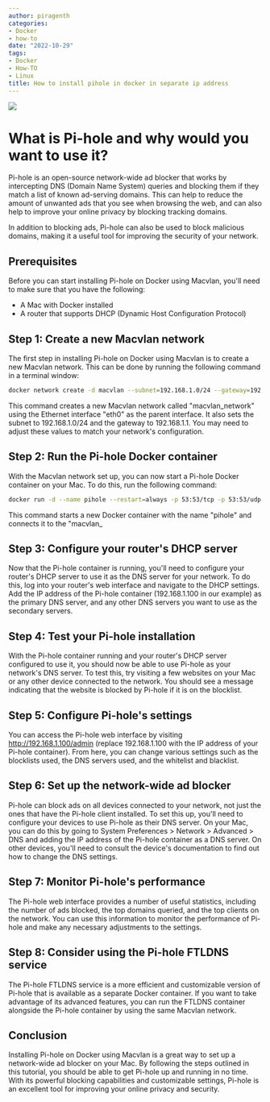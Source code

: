 ```yaml
---
author: piragenth
categories:
- Docker
- how-to
date: "2022-10-29"
tags:
- Docker
- How-TO
- Linux
title: How to install pihole in docker in separate ip address
---
```

![](https://linuxtutorialforbeginners.com/assets/Pictures/update-pihole-running-in-a-docker-container.png)
# What is Pi-hole and why would you want to use it?

Pi-hole is an open-source network-wide ad blocker that works by intercepting DNS (Domain Name System) queries and blocking them if they match a list of known ad-serving domains. This can help to reduce the amount of unwanted ads that you see when browsing the web, and can also help to improve your online privacy by blocking tracking domains.

In addition to blocking ads, Pi-hole can also be used to block malicious domains, making it a useful tool for improving the security of your network.

## Prerequisites

Before you can start installing Pi-hole on Docker using Macvlan, you'll need to make sure that you have the following:

- A Mac with Docker installed
- A router that supports DHCP (Dynamic Host Configuration Protocol)

## Step 1: Create a new Macvlan network

The first step in installing Pi-hole on Docker using Macvlan is to create a new Macvlan network. This can be done by running the following command in a terminal window:

```bash
docker network create -d macvlan --subnet=192.168.1.0/24 --gateway=192.168.1.1 -o parent=eth0 macvlan_network
```

This command creates a new Macvlan network called "macvlan_network" using the Ethernet interface "eth0" as the parent interface. It also sets the subnet to 192.168.1.0/24 and the gateway to 192.168.1.1. You may need to adjust these values to match your network's configuration.

## Step 2: Run the Pi-hole Docker container

With the Macvlan network set up, you can now start a Pi-hole Docker container on your Mac. To do this, run the following command:

```bash
docker run -d --name pihole --restart=always -p 53:53/tcp -p 53:53/udp -p 80:80 -v /etc/pihole/:/etc/pihole/ -v /etc/dnsmasq.d/:/etc/dnsmasq.d/ --network macvlan_network --ip 192.168.1.100 pihole/pihole
```


This command starts a new Docker container with the name "pihole" and connects it to the "macvlan_

## Step 3: Configure your router's DHCP server

Now that the Pi-hole container is running, you'll need to configure your router's DHCP server to use it as the DNS server for your network. To do this, log into your router's web interface and navigate to the DHCP settings. Add the IP address of the Pi-hole container (192.168.1.100 in our example) as the primary DNS server, and any other DNS servers you want to use as the secondary servers.

## Step 4: Test your Pi-hole installation

With the Pi-hole container running and your router's DHCP server configured to use it, you should now be able to use Pi-hole as your network's DNS server. To test this, try visiting a few websites on your Mac or any other device connected to the network. You should see a message indicating that the website is blocked by Pi-hole if it is on the blocklist.

## Step 5: Configure Pi-hole's settings

You can access the Pi-hole web interface by visiting http://192.168.1.100/admin (replace 192.168.1.100 with the IP address of your Pi-hole container). From here, you can change various settings such as the blocklists used, the DNS servers used, and the whitelist and blacklist.

## Step 6: Set up the network-wide ad blocker

Pi-hole can block ads on all devices connected to your network, not just the ones that have the Pi-hole client installed. To set this up, you'll need to configure your devices to use Pi-hole as their DNS server. On your Mac, you can do this by going to System Preferences > Network > Advanced > DNS and adding the IP address of the Pi-hole container as a DNS server. On other devices, you'll need to consult the device's documentation to find out how to change the DNS settings.

## Step 7: Monitor Pi-hole's performance

The Pi-hole web interface provides a number of useful statistics, including the number of ads blocked, the top domains queried, and the top clients on the network. You can use this information to monitor the performance of Pi-hole and make any necessary adjustments to the settings.

## Step 8: Consider using the Pi-hole FTLDNS service

The Pi-hole FTLDNS service is a more efficient and customizable version of Pi-hole that is available as a separate Docker container. If you want to take advantage of its advanced features, you can run the FTLDNS container alongside the Pi-hole container by using the same Macvlan network.

## Conclusion

Installing Pi-hole on Docker using Macvlan is a great way to set up a network-wide ad blocker on your Mac. By following the steps outlined in this tutorial, you should be able to get Pi-hole up and running in no time. With its powerful blocking capabilities and customizable settings, Pi-hole is an excellent tool for improving your online privacy and security.
